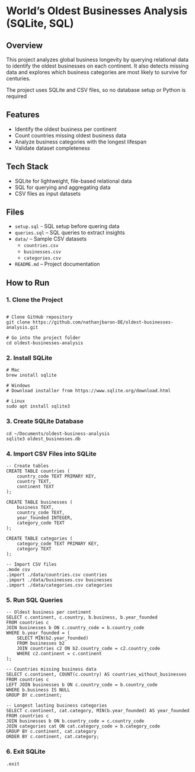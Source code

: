 # World’s Oldest Businesses Analysis (SQLite, SQL)

## Overview
This project analyzes global business longevity by querying relational data to identify the oldest businesses on each continent. It also detects missing data and explores which business categories are most likely to survive for centuries.

The project uses SQLite and CSV files, so no database setup or Python is required

## Features
- Identify the oldest business per continent  
- Count countries missing oldest business data  
- Analyze business categories with the longest lifespan  
- Validate dataset completeness  

## Tech Stack
- SQLite for lightweight, file-based relational data  
- SQL for querying and aggregating data  
- CSV files as input datasets  

## Files
- `setup.sql` - SQL setup before quering data
- `queries.sql` – SQL queries to extract insights  
- `data/` – Sample CSV datasets  
  - `countries.csv`  
  - `businesses.csv`  
  - `categories.csv`  
- `README.md` – Project documentation  

## How to Run
### 1. Clone the Project
``` cd ~/Documents

# Clone GitHub repository
git clone https://github.com/nathanjbaron-DE/oldest-businesses-analysis.git

# Go into the project folder
cd oldest-businesses-analysis
```

### 2. Install SQLite
```
# Mac
brew install sqlite

# Windows
# Download installer from https://www.sqlite.org/download.html

# Linux
sudo apt install sqlite3
```

### 3. Create SQLite Database
```
cd ~/Documents/oldest-business-analysis
sqlite3 oldest_businesses.db
```

### 4. Import CSV Files into SQLite
```
-- Create tables
CREATE TABLE countries (
    country_code TEXT PRIMARY KEY,
    country TEXT,
    continent TEXT
);

CREATE TABLE businesses (
    business TEXT,
    country_code TEXT,
    year_founded INTEGER,
    category_code TEXT
);

CREATE TABLE categories (
    category_code TEXT PRIMARY KEY,
    category TEXT
);

-- Import CSV files
.mode csv
.import ./data/countries.csv countries
.import ./data/businesses.csv businesses
.import ./data/categories.csv categories
```

### 5. Run SQL Queries
```
-- Oldest business per continent
SELECT c.continent, c.country, b.business, b.year_founded
FROM countries c
JOIN businesses b ON c.country_code = b.country_code
WHERE b.year_founded = (
    SELECT MIN(b2.year_founded)
    FROM businesses b2
    JOIN countries c2 ON b2.country_code = c2.country_code
    WHERE c2.continent = c.continent
);

-- Countries missing business data
SELECT c.continent, COUNT(c.country) AS countries_without_businesses
FROM countries c
LEFT JOIN businesses b ON c.country_code = b.country_code
WHERE b.business IS NULL
GROUP BY c.continent;

-- Longest lasting business categories
SELECT c.continent, cat.category, MIN(b.year_founded) AS year_founded
FROM countries c
JOIN businesses b ON b.country_code = c.country_code
JOIN categories cat ON cat.category_code = b.category_code
GROUP BY c.continent, cat.category
ORDER BY c.continent, cat.category;
```

### 6. Exit SQLite
```
.exit
```


